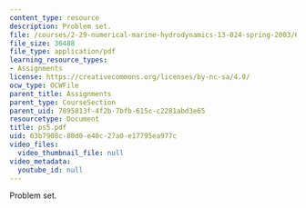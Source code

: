 ```yaml
---
content_type: resource
description: Problem set.
file: /courses/2-29-numerical-marine-hydrodynamics-13-024-spring-2003/63b7908c80d0e40c27a0e17795ea977c_ps5.pdf
file_size: 36488
file_type: application/pdf
learning_resource_types:
- Assignments
license: https://creativecommons.org/licenses/by-nc-sa/4.0/
ocw_type: OCWFile
parent_title: Assignments
parent_type: CourseSection
parent_uid: 7895813f-4f2b-7bfb-615c-c2281abd3e65
resourcetype: Document
title: ps5.pdf
uid: 63b7908c-80d0-e40c-27a0-e17795ea977c
video_files:
  video_thumbnail_file: null
video_metadata:
  youtube_id: null
---
```

Problem set.